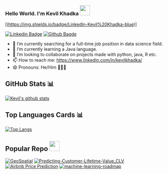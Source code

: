 ### Hello World. I'm Kevil Khadka <img src="https://files.aashutosh.dev/hey.gif" width="32px">

<a href="https://www.linkedin.com/in/kevilkhadka/" target="popup" onclick="window.open('https://www.linkedin.com/in/kevilkhadka/','name','width=600,height=400')">[(https://img.shields.io/badge/LinkedIn-Kevil%20Khadka-blue)]</a>

[![Linkedin Badge](https://img.shields.io/badge/LinkedIn-Kevil%20Khadka-blue)](https://www.linkedin.com/in/kevilkhadka/)
[![Github Bagde](https://img.shields.io/github/followers/kk289?style=social)](https://github.com/kk289?tab=followers)

- 🔭  I’m currently searching for a full-time job position in data science field.
- 🌱  I’m currently learning a Java language.
- 👯  I’m looking to collaborate on projects made with python, java, R etc.
- 📫  How to reach me: https://www.linkedin.com/in/kevilkhadka/
- 😄  Pronouns: He/Him 🙍🏻‍♂️

## GitHub Stats 📊

[![Kevil's github stats](https://github-readme-stats.vercel.app/api?username=kk289&show_icons=true&theme=tokyonight)](https://github.com/kk289/kk289)

## Top Languages Cards 📊
[![Top Langs](https://github-readme-stats.vercel.app/api/top-langs/?username=kk289&layout=compact)](https://github.com/kk289)

## Popular Repo <img height="32" width="32" src="https://simpleicons.org/icons/github.svg" />
[![GeoSpatial](https://github-readme-stats.vercel.app/api/pin/?username=kk289&repo=GeoSpatial&show_owner=true)](https://github.com/kk289/GeoSpatial)
[![Predicting-Customer-Lifetime-Value_CLV](https://github-readme-stats.vercel.app/api/pin/?username=kk289&repo=Predicting-Customer-Lifetime-Value_CLV&show_owner=true)](https://github.com/kk289/Predicting-Customer-Lifetime-Value_CLV)
[![Airbnb Price Prediction](https://github-readme-stats.vercel.app/api/pin/?username=kk289&repo=Airbnb-Price-Prediction&show_owner=true)](https://github.com/kk289/Airbnb-Price-Prediction)
[![machine-learning-roadmap](https://github-readme-stats.vercel.app/api/pin/?username=mrdbourke&repo=machine-learning-roadmap&show_owner=true)](https://github.com/mrdbourke/machine-learning-roadmap)
